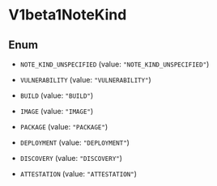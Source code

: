
# V1beta1NoteKind

## Enum


* `NOTE_KIND_UNSPECIFIED` (value: `"NOTE_KIND_UNSPECIFIED"`)

* `VULNERABILITY` (value: `"VULNERABILITY"`)

* `BUILD` (value: `"BUILD"`)

* `IMAGE` (value: `"IMAGE"`)

* `PACKAGE` (value: `"PACKAGE"`)

* `DEPLOYMENT` (value: `"DEPLOYMENT"`)

* `DISCOVERY` (value: `"DISCOVERY"`)

* `ATTESTATION` (value: `"ATTESTATION"`)



